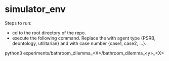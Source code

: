 # simulator_env

Steps to run:

 - cd to the root directory of the repo.
 - execute the following command. Replace the <X> with agent type {PSRB, deontology, utilitarian} and <y> with case number {case1, case2, ...}.

python3 experiments/bathroom_dilemma_\<X>/bathroom_dilemma_\<y>_\<X>

